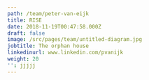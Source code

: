 ```yaml
---
path: /team/peter-van-eijk
title: RISE
date: 2018-11-19T00:47:58.000Z
draft: false
image: /src/pages/team/untitled-diagram.jpg
jobtitle: The orphan house
linkedinurl: www.linkedin.com/pvanijk
weight: 20
'': jjjjj
---
```


